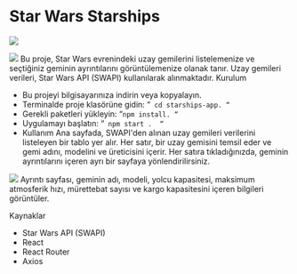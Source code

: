 # Star Wars Starships
![](https://i.hizliresim.com/9w6avjz.JPG)

![](https://i.hizliresim.com/rtzvvl2.JPG)
Bu proje, Star Wars evrenindeki uzay gemilerini listelemenize ve seçtiğiniz geminin ayrıntılarını görüntülemenize olanak tanır. Uzay gemileri verileri, Star Wars API (SWAPI) kullanılarak alınmaktadır.
Kurulum
- Bu projeyi bilgisayarınıza indirin veya kopyalayın.
- Terminalde proje klasörüne gidin: “` cd starships-app. “`
- Gerekli paketleri yükleyin:  “`npm install. “`
- Uygulamayı başlatın:  “` npm start .  “`
- Kullanım
Ana sayfada, SWAPI'den alınan uzay gemileri verilerini listeleyen bir tablo yer alır. Her satır, bir uzay gemisini temsil eder ve gemi adını, modelini ve üreticisini içerir. Her satıra tıkladığınızda, geminin ayrıntılarını içeren ayrı bir sayfaya yönlendirilirsiniz.

![](https://i.hizliresim.com/rj21qpu.JPG)
Ayrıntı sayfası, geminin adı, modeli, yolcu kapasitesi, maksimum atmosferik hızı, mürettebat sayısı ve kargo kapasitesini içeren bilgileri görüntüler.


Kaynaklar
- Star Wars API (SWAPI)
- React
- React Router
- Axios
